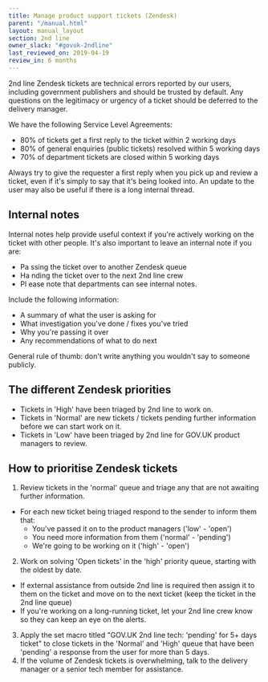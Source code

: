 ```yaml
---
title: Manage product support tickets (Zendesk)
parent: "/manual.html"
layout: manual_layout
section: 2nd line
owner_slack: "#govuk-2ndline"
last_reviewed_on: 2019-04-19
review_in: 6 months
---
```

2nd line Zendesk tickets are technical errors reported by our users, including government publishers and should be trusted by default. Any questions on the legitimacy or urgency of a ticket should be deferred to the delivery manager.

We have the following Service Level Agreements:
  * 80% of tickets get a first reply to the ticket within 2 working days
  * 80% of general enquiries (public tickets) resolved within 5 working days
  * 70% of department tickets are closed within 5 working days

Always try to give the requester a first reply when you pick up and review a ticket, even if it's simply to say that it's being looked into. An update to the user may also be useful if there is a long internal thread.

## Internal notes
Internal notes help provide useful context if you're actively working on the ticket with other people.
It's also important to leave an internal note if you are:
  * Pa  ssing the ticket over to another Zendesk queue
  * Ha  nding the ticket over to the next 2nd line crew
  * Pl  ease note that departments can see internal notes.

Include the following information:
  * A summary of what the user is asking for
  * What investigation you've done / fixes you've tried
  * Why you're passing it over
  * Any recommendations of what to do next

General rule of thumb: don't write anything you wouldn't say to someone publicly.

## The different Zendesk priorities
- Tickets in 'High' have been triaged by 2nd line to work on.
- Tickets in 'Normal' are new tickets / tickets pending further information before we can start work on it.
- Tickets in 'Low' have been triaged by 2nd line for GOV.UK product managers to review.   

## How to prioritise Zendesk tickets
1. Review tickets in the 'normal' queue and triage any that are not awaiting further information.
  * For each new ticket being triaged respond to the sender to inform them that:
    * You've passed it on to the product managers ('low' - 'open')
    * You need more information from them ('normal' - 'pending')
    * We're going to be working on it ('high' - 'open')
2. Work on solving 'Open tickets' in the 'high' priority queue, starting with the oldest by date.  
  * If external assistance from outside 2nd line is required then assign it to them on the ticket and move on to the next ticket (keep the ticket in the 2nd line queue)
  * If you're working on a long-running ticket, let your 2nd line crew know so they can keep an eye on the alerts.
3. Apply the set macro titled "GOV.UK 2nd line tech: 'pending' for 5+ days ticket" to close tickets in the 'Normal' and 'High' queue that have been 'pending' a response from the user for more than 5 days.
4. If the volume of Zendesk tickets is overwhelming, talk to the delivery manager or a senior tech member for assistance.
